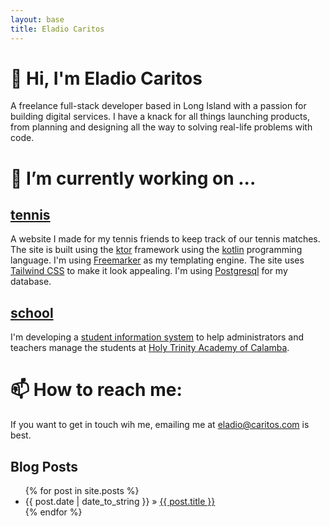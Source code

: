 ```yaml
---
layout: base 
title: Eladio Caritos
---
```

# 👋 Hi, I'm Eladio Caritos

A freelance full-stack developer based in Long Island with a passion for building digital services. I have a knack for all things launching products, from planning and designing all the way to solving real-life problems with code.

# 🔭 I’m currently working on ...

## [tennis](https://github.com/caritos/busy-bee)

A website I made for my tennis friends to keep track of our tennis matches.  The site is built using the [ktor](https://ktor.io) framework using the [kotlin](https://kotlinlang.org/) programming language.  I'm using [Freemarker](https://freemarker.apache.org/) as my templating engine.  The site uses [Tailwind CSS](https://tailwindcss.com/) to make it look appealing.  I'm using [Postgresql](https://www.postgresql.org/) for my database.

## [school](https://github.com/caritos/frog-flip)

I'm developing a [student information system](https://en.wikipedia.org/wiki/Student_information_system) to help administrators and teachers manage the students at [Holy Trinity Academy of Calamba](https://www.holytrinityacademyofcalamba.com/).

# 📫 How to reach me:

If you want to get in touch wih me, emailing me at eladio@caritos.com is best.

<h2>Blog Posts</h2>
<ul class="posts">
  {% for post in site.posts %}
    <li><span>{{ post.date | date_to_string }}</span> &raquo; <a href="{{ post.url }}">{{ post.title }}</a></li>
  {% endfor %}
</ul>